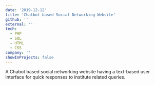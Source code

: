 ```yaml
---
date: '2019-12-12'
title: 'Chatbot-based-Social-Networking-Website'
github: ''
external: ''
tech:
  - PHP
  - SQL
  - HTML
  - CSS
company: ''
showInProjects: false
---
```


A Chabot based social networking website having a text-based user interface for quick responses to institute related queries.
